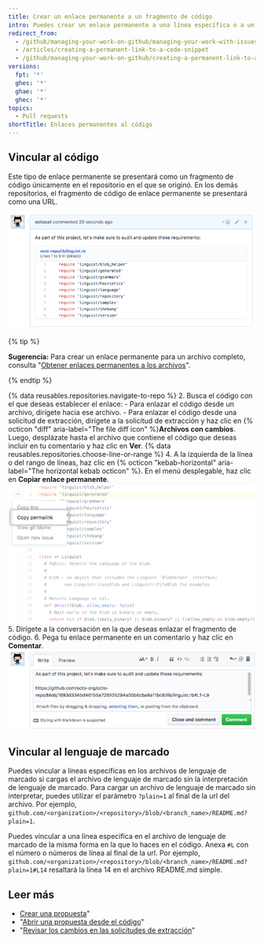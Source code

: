 ```yaml
---
title: Crear un enlace permanente a un fragmento de código
intro: Puedes crear un enlace permanente a una línea específica o a un rango de líneas de código en una versión específica de un archivo o de una solicitud de extracción.
redirect_from:
  - /github/managing-your-work-on-github/managing-your-work-with-issues-and-pull-requests/creating-a-permanent-link-to-a-code-snippet
  - /articles/creating-a-permanent-link-to-a-code-snippet
  - /github/managing-your-work-on-github/creating-a-permanent-link-to-a-code-snippet
versions:
  fpt: '*'
  ghes: '*'
  ghae: '*'
  ghec: '*'
topics:
  - Pull requests
shortTitle: Enlaces permanentes al código
---
```


## Vincular al código

Este tipo de enlace permanente se presentará como un fragmento de código únicamente en el repositorio en el que se originó. En los demás repositorios, el fragmento de código de enlace permanente se presentará como una URL.

![Fragmento de código que se presenta en un comentario](/assets/images/help/repository/rendered-code-snippet.png)

{% tip %}

**Sugerencia:** Para crear un enlace permanente para un archivo completo, consulta "[Obtener enlaces permanentes a los archivos](/articles/getting-permanent-links-to-files)".

{% endtip %}

{% data reusables.repositories.navigate-to-repo %}
2. Busca el código con el que deseas establecer el enlace:
    - Para enlazar el código desde un archivo, dirígete hacia ese archivo.
    - Para enlazar el código desde una solicitud de extracción, dirígete a la solicitud de extracción y haz clic en {% octicon "diff" aria-label="The file diff icon" %}**Archivos con cambios**. Luego, desplázate hasta el archivo que contiene el código que deseas incluir en tu comentario y haz clic en **Ver**.
{% data reusables.repositories.choose-line-or-range %}
4. A la izquierda de la línea o del rango de líneas, haz clic en {% octicon "kebab-horizontal" aria-label="The horizontal kebab octicon" %}. En el menú desplegable, haz clic en **Copiar enlace permanente**. ![Menú kebab con la opción de copiar un enlace permanente desde una línea seleccionada](/assets/images/help/repository/copy-permalink-specific-line.png)
5. Dirígete a la conversación en la que deseas enlazar el fragmento de código.
6. Pega tu enlace permanente en un comentario y haz clic en **Comentar**. ![Enlace permanente pegado en un comentario en el mismo repositorio](/assets/images/help/repository/code-snippet-permalink-in-comment.png)

## Vincular al lenguaje de marcado

Puedes vincular a líneas específicas en los archivos de lenguaje de marcado si cargas el archivo de lenguaje de marcado sin la interpretación de lenguaje de marcado. Para cargar un archivo de lenguaje de marcado sin interpretar, puedes utilizar el parámetro `?plain=1` al final de la url del archivo. Por ejemplo, `github.com/<organization>/<repository>/blob/<branch_name>/README.md?plain=1`.

Puedes vincular a una línea específica en el archivo de lenguaje de marcado de la misma forma en la que lo haces en el código. Anexa `#L` con el número o números de línea al final de la url. Por ejemplo, `github.com/<organization>/<repository>/blob/<branch_name>/README.md?plain=1#L14` resaltará la línea 14 en el archivo README.md simple.

## Leer más

- [Crear una propuesta](/articles/creating-an-issue/)"
- "[Abrir una propuesta desde el código](/articles/opening-an-issue-from-code/)"
- "[Revisar los cambios en las solicitudes de extracción](/articles/reviewing-changes-in-pull-requests/)"
